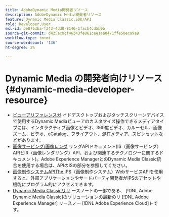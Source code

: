 ```yaml
---
title: AdobeDynamic Media開発者リソース
description: AdobeDynamic Media開発者リソース
feature: Dynamic Media Classic,SDK/API
role: Developer,User
exl-id: be0763ba-f343-4dd0-8146-1facb4cd5b0b
source-git-commit: d425ac8cf46343fe861cee1ea0471ffe58eca9a9
workflow-type: tm+mt
source-wordcount: '136'
ht-degree: 2%

---
```


# Dynamic Media の開発者向けリソース{#dynamic-media-developer-resource}

* [ビューアリファレンスガ](/help/aem-viewers-ref/homeviewers.md)<!-- (https://experienceleague.adobe.com/docs/dynamic-media-developer-resources/library/homeviewers.html) -->
イドデスクトップおよびタッチスクリーンデバイスで使用するDynamic Mediaビューアのカスタマイズ操作できるメディアタイプには、インタラクティブ画像とビデオ、360度ビデオ、カルーセル、画像ズーム、ビデオ、eCatalog、フライアウト、混在メディア、スピンセットなどがあります。
* [画像サービング/画像レンダ](/help/aem-is-ir-api/homeisir.md)<!-- (https://experienceleague.adobe.com/docs/dynamic-media-developer-resources/image-serving-api/homeisir.html) -->
リングAPIドキュメント(IS（画像サービング）APIとIR（画像レンダリング）API、および関連するテクノロジーに関するドキュメント)。Adobe Experience ManagerとのDynamic Media Classic統合を使用する場合は、APIのISの部分を参照してください。
* [画像制作システムAPIThe ](/help/aem-ips-api/c-overview.md)
IPS（画像制作システム）WebサービスAPIを使用すると、外部アプリケーションやサードパーティ開発者がIPSのアセットや機能にプログラム的にアクセスできます。
* [Dynamic Media Classicリリ](/help/s7-release-notes/s7rn2017.md)
ースノートの一部である、 [!DNL Adobe Dynamic Media Classic]のソリューションの最新のリ [!DNL Adobe Experience Manager] リースノー [!DNL Adobe Experience Cloud]トです。
